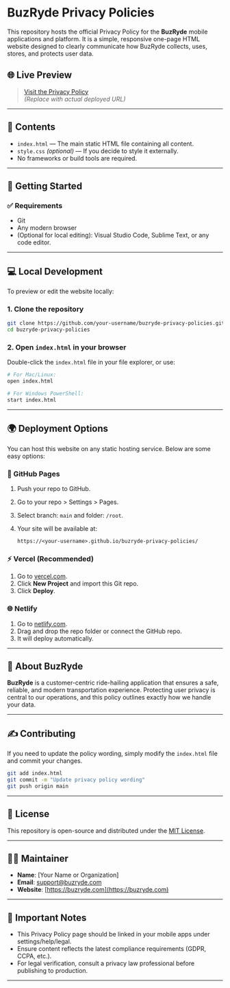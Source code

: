 # BuzRyde Privacy Policies

This repository hosts the official Privacy Policy for the **BuzRyde** mobile applications and platform. It is a simple, responsive one-page HTML website designed to clearly communicate how BuzRyde collects, uses, stores, and protects user data.

## 🌐 Live Preview

> [Visit the Privacy Policy](https://your-domain.com)  
> *(Replace with actual deployed URL)*

---

## 📄 Contents

- `index.html` — The main static HTML file containing all content.
- `style.css` *(optional)* — If you decide to style it externally.
- No frameworks or build tools are required.

---

## 🚀 Getting Started

### ✅ Requirements

- Git
- Any modern browser
- (Optional for local editing): Visual Studio Code, Sublime Text, or any code editor.

---

## 💻 Local Development

To preview or edit the website locally:

### 1. Clone the repository

```bash
git clone https://github.com/your-username/buzryde-privacy-policies.git
cd buzryde-privacy-policies
````

### 2. Open `index.html` in your browser

Double-click the `index.html` file in your file explorer, or use:

```bash
# For Mac/Linux:
open index.html

# For Windows PowerShell:
start index.html
```

---

## 🌍 Deployment Options

You can host this website on any static hosting service. Below are some easy options:

### 📌 GitHub Pages

1. Push your repo to GitHub.
2. Go to your repo > Settings > Pages.
3. Select branch: `main` and folder: `/root`.
4. Your site will be available at:

   ```
   https://<your-username>.github.io/buzryde-privacy-policies/
   ```

### ⚡ Vercel (Recommended)

1. Go to [vercel.com](https://vercel.com).
2. Click **New Project** and import this Git repo.
3. Click **Deploy**.

### 🌐 Netlify

1. Go to [netlify.com](https://netlify.com).
2. Drag and drop the repo folder or connect the GitHub repo.
3. It will deploy automatically.

---

## 📱 About BuzRyde

**BuzRyde** is a customer-centric ride-hailing application that ensures a safe, reliable, and modern transportation experience. Protecting user privacy is central to our operations, and this policy outlines exactly how we handle your data.

---

## ✍️ Contributing

If you need to update the policy wording, simply modify the `index.html` file and commit your changes.

```bash
git add index.html
git commit -m "Update privacy policy wording"
git push origin main
```

---

## 📄 License

This repository is open-source and distributed under the [MIT License](LICENSE).

---

## 🧑‍💼 Maintainer

* **Name**: \[Your Name or Organization]
* **Email**: [support@buzryde.com](mailto:support@buzryde.com)
* **Website**: [https://buzryde.com](https://buzryde.com)

---

## 🔐 Important Notes

* This Privacy Policy page should be linked in your mobile apps under settings/help/legal.
* Ensure content reflects the latest compliance requirements (GDPR, CCPA, etc.).
* For legal verification, consult a privacy law professional before publishing to production.

---
